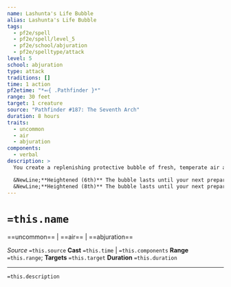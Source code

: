 ```yaml
---
name: Lashunta's Life Bubble
alias: Lashunta's Life Bubble
tags:
  - pf2e/spell
  - pf2e/spell/level_5
  - pf2e/school/abjuration
  - pf2e/spelltype/attack
level: 5
school: abjuration
type: attack
traditions: []
time: 1 action
pf2etime: "*⬻{ .Pathfinder }*"
range: 30 feet
target: 1 creature
source: "Pathfinder #187: The Seventh Arch"
duration: 8 hours
traits:
  - uncommon
  - air
  - abjuration
components:
  - verbal
description: >
  You create a replenishing protective bubble of fresh, temperate air around the target. The shell of air enables the target to breathe even underwater or in a vacuum, protects from severe cold and heat, and grants a +1 status bonus to the target's saves against inhaled dangers such as inhaled poisons and [[Cloudkill]].

  &NewLine;**Heightened (6th)** The bubble lasts until your next preparation.
  &NewLine;**Heightened (8th)** The bubble lasts until your next preparation, protects against extreme cold and heat, and grants a +2 status bonus instead of +1.
---
```

# `=this.name`
==uncommon== | ==air== | ==abjuration==

*Source* `=this.source`
**Cast** `=this.time` | `=this.components`
**Range** `=this.range`; **Targets** `=this.target`
**Duration** `=this.duration`

***
`=this.description`